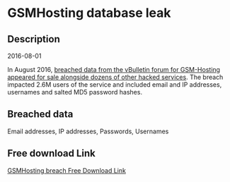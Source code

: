 # GSMHosting database leak

## Description

2016-08-01

In August 2016, <a href="https://www.hackread.com/vbulletin-forums-hacked-accounts-sold-on-dark-web/" target="_blank" rel="noopener">breached data from the vBulletin forum for GSM-Hosting appeared for sale alongside dozens of other hacked services</a>. The breach impacted 2.6M users of the service and included email and IP addresses, usernames and salted MD5 password hashes.

## Breached data

Email addresses, IP addresses, Passwords, Usernames

## Free download Link

[GSMHosting breach Free Download Link](https://tinyurl.com/2b2k277t)